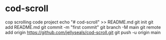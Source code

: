 # cod-scroll
cop scrolling code project
echo "# cod-scroll" >> README.md
git init
git add README.md
git commit -m "first commit"
git branch -M main
git remote add origin https://github.com/jellyseals/cod-scroll.git
git push -u origin main
